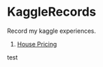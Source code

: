 # KaggleRecords
Record my kaggle experiences.

1) [House Pricing](https://github.com/WuZifan/KaggleRecords/tree/master/House%20Prices)

test
